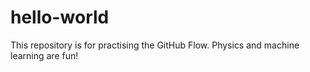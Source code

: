 # hello-world
This repository is for practising the GitHub Flow.
Physics and machine learning are fun!
